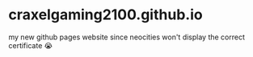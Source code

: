 # craxelgaming2100.github.io
my new github pages website since neocities won't display the correct certificate :sob:
